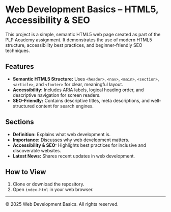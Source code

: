 # Web Development Basics – HTML5, Accessibility & SEO

This project is a simple, semantic HTML5 web page created as part of the PLP Academy assignment. It demonstrates the use of modern HTML5 structure, accessibility best practices, and beginner-friendly SEO techniques.

## Features

- **Semantic HTML5 Structure:** Uses `<header>`, `<nav>`, `<main>`, `<section>`, `<article>`, and `<footer>` for clear, meaningful layout.
- **Accessibility:** Includes ARIA labels, logical heading order, and descriptive navigation for screen readers.
- **SEO-Friendly:** Contains descriptive titles, meta descriptions, and well-structured content for search engines.

## Sections

- **Definition:** Explains what web development is.
- **Importance:** Discusses why web development matters.
- **Accessibility & SEO:** Highlights best practices for inclusive and discoverable websites.
- **Latest News:** Shares recent updates in web development.

## How to View

1. Clone or download the repository.
2. Open `index.html` in your web browser.

---

© 2025 Web Development Basics. All rights reserved.
